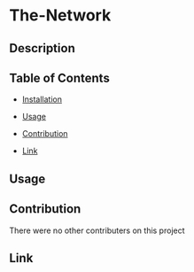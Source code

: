 # The-Network

## Description


## Table of Contents
* [Installation](#installation)

* [Usage](#usage)

* [Contribution](#contribution)

* [Link](#link)

## Usage

## Contribution
There were no other contributers on this project

## Link 
